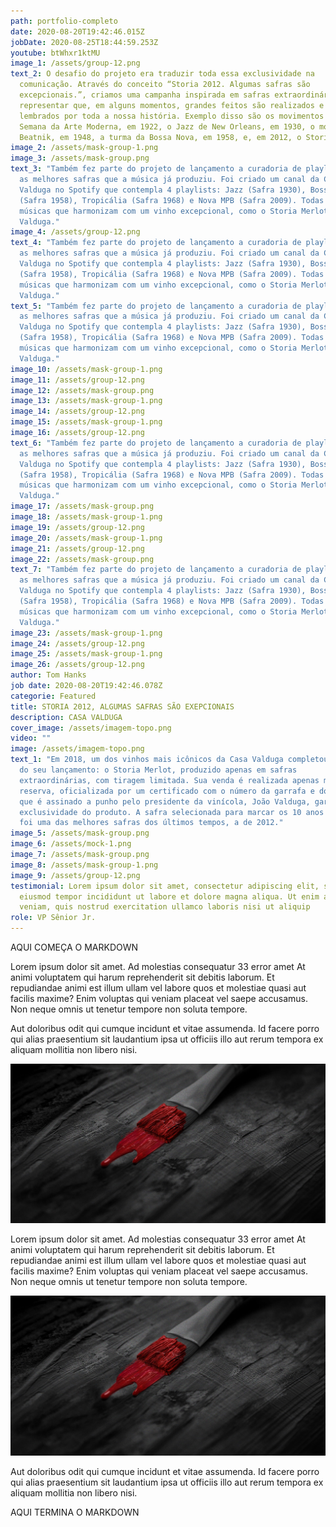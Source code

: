```yaml
---
path: portfolio-completo
date: 2020-08-20T19:42:46.015Z
jobDate: 2020-08-25T18:44:59.253Z
youtube: btWhxr1ktMU
image_1: /assets/group-12.png
text_2: O desafio do projeto era traduzir toda essa exclusividade na
  comunicação. Através do conceito “Storia 2012. Algumas safras são
  excepcionais.”, criamos uma campanha inspirada em safras extraordinárias para
  representar que, em alguns momentos, grandes feitos são realizados e são
  lembrados por toda a nossa história. Exemplo disso são os movimentos como a
  Semana da Arte Moderna, em 1922, o Jazz de New Orleans, em 1930, o movimento
  Beatnik, em 1948, a turma da Bossa Nova, em 1958, e, em 2012, o Storia Merlot.
image_2: /assets/mask-group-1.png
image_3: /assets/mask-group.png
text_3: "Também fez parte do projeto de lançamento a curadoria de playlists com
  as melhores safras que a música já produziu. Foi criado um canal da Casa
  Valduga no Spotify que contempla 4 playlists: Jazz (Safra 1930), Bossa Nova
  (Safra 1958), Tropicália (Safra 1968) e Nova MPB (Safra 2009). Todas com
  músicas que harmonizam com um vinho excepcional, como o Storia Merlot da Casa
  Valduga."
image_4: /assets/group-12.png
text_4: "Também fez parte do projeto de lançamento a curadoria de playlists com
  as melhores safras que a música já produziu. Foi criado um canal da Casa
  Valduga no Spotify que contempla 4 playlists: Jazz (Safra 1930), Bossa Nova
  (Safra 1958), Tropicália (Safra 1968) e Nova MPB (Safra 2009). Todas com
  músicas que harmonizam com um vinho excepcional, como o Storia Merlot da Casa
  Valduga."
text_5: "Também fez parte do projeto de lançamento a curadoria de playlists com
  as melhores safras que a música já produziu. Foi criado um canal da Casa
  Valduga no Spotify que contempla 4 playlists: Jazz (Safra 1930), Bossa Nova
  (Safra 1958), Tropicália (Safra 1968) e Nova MPB (Safra 2009). Todas com
  músicas que harmonizam com um vinho excepcional, como o Storia Merlot da Casa
  Valduga."
image_10: /assets/mask-group-1.png
image_11: /assets/group-12.png
image_12: /assets/mask-group.png
image_13: /assets/mask-group-1.png
image_14: /assets/group-12.png
image_15: /assets/mask-group-1.png
image_16: /assets/group-12.png
text_6: "Também fez parte do projeto de lançamento a curadoria de playlists com
  as melhores safras que a música já produziu. Foi criado um canal da Casa
  Valduga no Spotify que contempla 4 playlists: Jazz (Safra 1930), Bossa Nova
  (Safra 1958), Tropicália (Safra 1968) e Nova MPB (Safra 2009). Todas com
  músicas que harmonizam com um vinho excepcional, como o Storia Merlot da Casa
  Valduga."
image_17: /assets/mask-group.png
image_18: /assets/mask-group-1.png
image_19: /assets/group-12.png
image_20: /assets/mask-group-1.png
image_21: /assets/group-12.png
image_22: /assets/mask-group.png
text_7: "Também fez parte do projeto de lançamento a curadoria de playlists com
  as melhores safras que a música já produziu. Foi criado um canal da Casa
  Valduga no Spotify que contempla 4 playlists: Jazz (Safra 1930), Bossa Nova
  (Safra 1958), Tropicália (Safra 1968) e Nova MPB (Safra 2009). Todas com
  músicas que harmonizam com um vinho excepcional, como o Storia Merlot da Casa
  Valduga."
image_23: /assets/mask-group-1.png
image_24: /assets/group-12.png
image_25: /assets/mask-group-1.png
image_26: /assets/group-12.png
author: Tom Hanks
job date: 2020-08-20T19:42:46.078Z
categorie: Featured
title: STORIA 2012, ALGUMAS SAFRAS SÃO EXEPCIONAIS
description: CASA VALDUGA
cover_image: /assets/imagem-topo.png
video: ""
image: /assets/imagem-topo.png
text_1: "Em 2018, um dos vinhos mais icônicos da Casa Valduga completou 10 anos
  do seu lançamento: o Storia Merlot, produzido apenas em safras
  extraordinárias, com tiragem limitada. Sua venda é realizada apenas mediante
  reserva, oficializada por um certificado com o número da garrafa e do lote,
  que é assinado a punho pelo presidente da vinícola, João Valduga, garantindo a
  exclusividade do produto. A safra selecionada para marcar os 10 anos do Storia
  foi uma das melhores safras dos últimos tempos, a de 2012."
image_5: /assets/mask-group.png
image_6: /assets/mock-1.png
image_7: /assets/mask-group.png
image_8: /assets/mask-group-1.png
image_9: /assets/group-12.png
testimonial: Lorem ipsum dolor sit amet, consectetur adipiscing elit, sed do
  eiusmod tempor incididunt ut labore et dolore magna aliqua. Ut enim ad minim
  veniam, quis nostrud exercitation ullamco laboris nisi ut aliquip
role: VP Sênior Jr.
---
```

AQUI COMEÇA O MARKDOWN

Lorem ipsum dolor sit amet. Ad molestias consequatur 33 error amet At animi voluptatem qui harum reprehenderit sit debitis laborum. Et repudiandae animi est illum ullam vel labore quos et molestiae quasi aut facilis maxime? Enim voluptas qui veniam placeat vel saepe accusamus. Non neque omnis ut tenetur tempore non soluta tempore.

Aut doloribus odit qui cumque incidunt et vitae assumenda. Id facere porro qui alias praesentium sit laudantium ipsa ut officiis illo aut rerum tempora ex aliquam mollitia non libero nisi.

![](/assets/imagem-topo.png)

Lorem ipsum dolor sit amet. Ad molestias consequatur 33 error amet At animi voluptatem qui harum reprehenderit sit debitis laborum. Et repudiandae animi est illum ullam vel labore quos et molestiae quasi aut facilis maxime? Enim voluptas qui veniam placeat vel saepe accusamus. Non neque omnis ut tenetur tempore non soluta tempore.

![](/assets/imagem-topo.png)

Aut doloribus odit qui cumque incidunt et vitae assumenda. Id facere porro qui alias praesentium sit laudantium ipsa ut officiis illo aut rerum tempora ex aliquam mollitia non libero nisi.

AQUI TERMINA O MARKDOWN